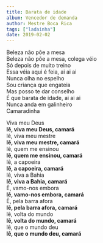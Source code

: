 ```yaml
---
title: Barata de idade
album: Vencedor de demanda
author: Mestre Boca Rica
tags: ["ladainha"]
date: 2019-02-02
---
```


Beleza não põe a mesa  
Beleza não põe a mesa, colega véio  
Só depois de muito treino  
Essa véia aqui é feia, ai ai ai  
Nunca olha no espelho  
Sou criança que engateia  
Mas posso te dar conselho  
É que barata de idade, ai ai ai  
Nunca anda em galinheiro  
Camaradinha

Viva meu Deus  
**Iê, viva meu Deus, camará**  
Iê, viva meu mestre  
**Iê, viva meu mestre, camará**  
Iê, quem me ensinou  
**Iê, quem me ensinou, camará**  
Iê, a capoeira  
**Iê, a capoeira, camará**  
Iê, viva a Bahia  
**Iê, viva a Bahia, camará**  
Ê, vamo-nos embora  
**Iê, vamo-nos embora, camará**  
Ê, pela barra afora  
**Iê, pela barra afora, camará**  
Iê, volta do mundo  
**Iê, volta do mundo, camará**  
Iê, que o mundo deu  
**Iê, que o mundo deu, camará**
